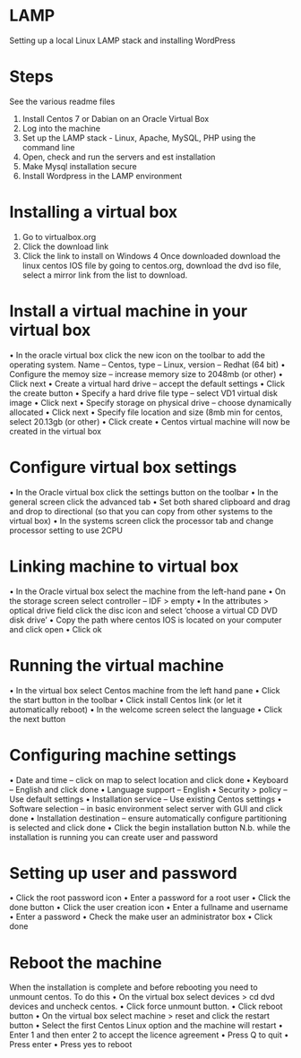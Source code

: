 # LAMP
Setting up a local Linux LAMP stack and installing WordPress

Steps
========
See the various readme files

1. Install Centos 7 or Dabian on an Oracle Virtual Box
2. Log into the machine
3. Set up the LAMP stack - Linux, Apache, MySQL, PHP using the command line
4. Open, check and run the servers and est installation
5. Make Mysql installation secure
6. Install Wordpress in the LAMP environment

Installing a virtual box
========
1. Go to virtualbox.org
2. Click the download link
3. Click the link to install on Windows
4 Once downloaded download the linux centos IOS file by going to centos.org, download the dvd iso file, select a mirror link from the list to download.

Install a virtual machine in your virtual box
==========================
•	In the oracle virtual box click the new icon on the toolbar to add the operating system. Name – Centos, type – Linux, version – Redhat (64 bit)
•	Configure the memoy size – increase memory size to 2048mb (or other)
•	Click next
•	Create a virtual hard drive – accept the default settings
•	Click the create button
•	Specify a hard drive file type – select VD1 virtual disk image
•	Click next
•	Specify storage on physical drive – choose dynamically allocated
•	Click next
•	Specify file location and size (8mb min for centos, select 20.13gb (or other)
•	Click create
•	Centos virtual machine will now be created in the virtual box

Configure virtual box settings
==========================
•	In the Oracle virtual box click the settings button on the toolbar
•	In the general screen click the advanced tab
•	Set both shared clipboard and drag and drop to directional (so that you can copy from other systems to the virtual box)
•	In the systems screen click the processor tab and change processor setting to use 2CPU

Linking machine to virtual box
==========================
•	In the Oracle virtual box select the machine from the left-hand pane
•	On the storage screen select controller – IDF > empty
•	In the attributes > optical drive field click the disc icon and select ‘choose a virtual CD DVD disk drive’
•	Copy the path where centos IOS is located on your computer and click open 
•	Click ok

Running the virtual machine
==========================
•	In the virtual box select Centos machine from the left hand pane
•	Click the start button in the toolbar
•	Click install Centos link (or let it automatically reboot)
•	In the welcome screen select the language
•	Click the next button

Configuring machine settings
==========================
•	Date and time – click on map to select location and click done
•	Keyboard – English and click done
•	Language support – English
•	Security > policy – Use default settings
•	Installation service – Use existing Centos settings
•	Software selection – in basic environment select server with GUI and click done
•	Installation destination – ensure automatically configure partitioning is selected and click done
•	Click the begin installation button
N.b. while the installation is running you can create user and password

Setting up user and password
==========================
•	Click the root password icon
•	Enter a password for a root user
•	Click the done button
•	Click the user creation icon
•	Enter a fullname and username
•	Enter a password
•	Check the make user an administrator box
•	Click done

Reboot the machine
==========================
When the installation is complete and before rebooting you need to unmount centos. To do this 
•	On the virtual box select devices > cd dvd devices and uncheck centos. 
•	Click force unmount button. 
•	Click reboot button
•	On the virtual box select machine > reset and click the restart button
•	Select the first Centos Linux option and the machine will restart
•	Enter 1 and then enter 2 to accept the licence agreement
•	Press Q to quit
•	Press enter
•	Press yes to reboot

